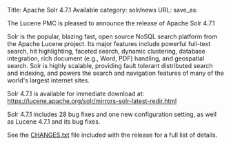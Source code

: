 Title: Apache Solr 4.7.1 Available
category: solr/news
URL: 
save_as: 

The Lucene PMC is pleased to announce the release of Apache Solr 4.7.1

Solr is the popular, blazing fast, open source NoSQL search platform
from the Apache Lucene project. Its major features include powerful
full-text search, hit highlighting, faceted search, dynamic
clustering, database integration, rich document (e.g., Word, PDF)
handling, and geospatial search. Solr is highly scalable, providing
fault tolerant distributed search and indexing, and powers the search
and navigation features of many of the world's largest internet sites.

Solr 4.7.1 is available for immediate download at:
<https://lucene.apache.org/solr/mirrors-solr-latest-redir.html>

Solr 4.7.1 includes 28 bug fixes and one new configuration setting,
as well as Lucene 4.7.1 and its bug fixes.

See the [CHANGES.txt](/solr/4_7_1/changes/Changes.html)
file included with the release for a full list of details.

